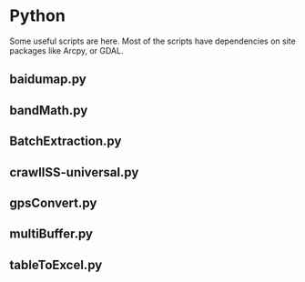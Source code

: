 # Python
Some useful scripts are here.
Most of the scripts have dependencies on site packages like Arcpy, or GDAL.

## baidumap.py
## bandMath.py
## BatchExtraction.py
## crawlISS-universal.py
## gpsConvert.py
## multiBuffer.py
## tableToExcel.py